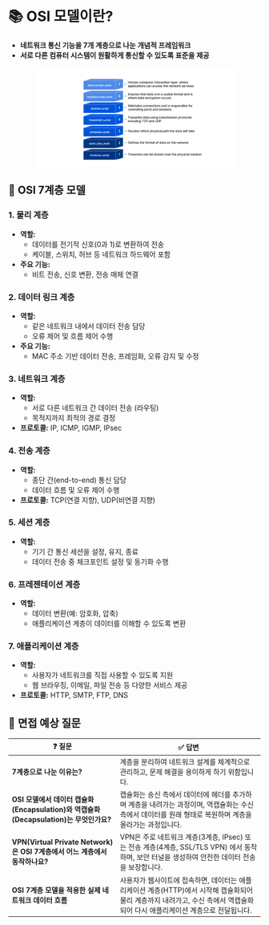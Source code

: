 # 📚 OSI 모델이란?
- **네트워크 통신 기능을 7개 계층으로 나눈 개념적 프레임워크**
- **서로 다른 컴퓨터 시스템이 원활하게 통신할 수 있도록 표준을 제공**

<img src="./image/1_1.png" alt="설명" width="400" style="display: block; margin: auto;">

## 📌 OSI 7계층 모델

### 1. 물리 계층
- **역할:**  
  - 데이터를 전기적 신호(0과 1)로 변환하여 전송  
  - 케이블, 스위치, 허브 등 네트워크 하드웨어 포함  
- **주요 기능:**  
  - 비트 전송, 신호 변환, 전송 매체 연결  

### 2. 데이터 링크 계층
- **역할:**  
  - 같은 네트워크 내에서 데이터 전송 담당  
  - 오류 제어 및 흐름 제어 수행  
- **주요 기능:**  
  - MAC 주소 기반 데이터 전송, 프레임화, 오류 감지 및 수정  

### 3. 네트워크 계층
- **역할:**  
  - 서로 다른 네트워크 간 데이터 전송 (라우팅)  
  - 목적지까지 최적의 경로 결정  
- **프로토콜:** IP, ICMP, IGMP, IPsec  

### 4. 전송 계층
- **역할:**  
  - 종단 간(end-to-end) 통신 담당  
  - 데이터 흐름 및 오류 제어 수행  
- **프로토콜:** TCP(연결 지향), UDP(비연결 지향)  

### 5. 세션 계층
- **역할:**  
  - 기기 간 통신 세션을 설정, 유지, 종료  
  - 데이터 전송 중 체크포인트 설정 및 동기화 수행  

### 6. 프레젠테이션 계층
- **역할:**  
  - 데이터 변환(예: 암호화, 압축)  
  - 애플리케이션 계층이 데이터를 이해할 수 있도록 변환  

### 7. 애플리케이션 계층
- **역할:**  
  - 사용자가 네트워크를 직접 사용할 수 있도록 지원  
  - 웹 브라우징, 이메일, 파일 전송 등 다양한 서비스 제공  
- **프로토콜:** HTTP, SMTP, FTP, DNS  


## 💭 면접 예상 질문
 ❓ 질문 | ✅ 답변 |
|--------|--------|
| **7계층으로 나눈 이유는?** | 계층을 분리하여 네트워크 설계를 체계적으로 관리하고, 문제 해결을 용이하게 하기 위함입니다. |
| **OSI 모델에서 데이터 캡슐화(Encapsulation)와 역캡슐화(Decapsulation)는 무엇인가요?** | 캡슐화는 송신 측에서 데이터에 헤더를 추가하며 계층을 내려가는 과정이며, 역캡슐화는 수신 측에서 데이터를 원래 형태로 복원하며 계층을 올라가는 과정입니다. |
| **VPN(Virtual Private Network)은 OSI 7계층에서 어느 계층에서 동작하나요?** | VPN은 주로 네트워크 계층(3계층, IPsec) 또는 전송 계층(4계층, SSL/TLS VPN) 에서 동작하며, 보안 터널을 생성하여 안전한 데이터 전송을 보장합니다. |
| **OSI 7계층 모델을 적용한 실제 네트워크 데이터 흐름** | 사용자가 웹사이트에 접속하면, 데이터는 애플리케이션 계층(HTTP)에서 시작해 캡슐화되어 물리 계층까지 내려가고, 수신 측에서 역캡슐화되어 다시 애플리케이션 계층으로 전달됩니다. |